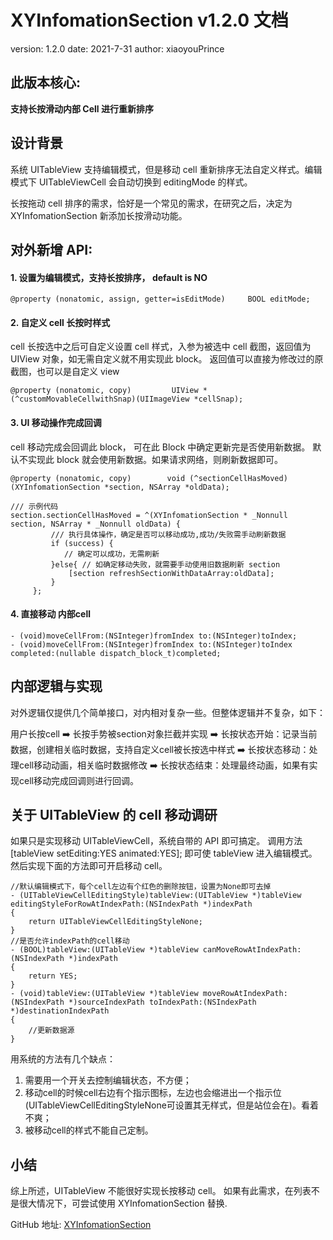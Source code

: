 # XYInfomationSection v1.2.0 文档

version: 1.2.0 
date: 2021-7-31
author: xiaoyouPrince

## 此版本核心: 

**支持长按滑动内部 Cell 进行重新排序**

## 设计背景

系统 UITableView 支持编辑模式，但是移动 cell 重新排序无法自定义样式。编辑模式下 UITableViewCell 会自动切换到 editingMode 的样式。

长按拖动 cell 排序的需求，恰好是一个常见的需求，在研究之后，决定为 XYInfomationSection 新添加长按滑动功能。

## 对外新增 API: 

#### 1. 设置为编辑模式，支持长按排序， default is NO

```
@property (nonatomic, assign, getter=isEditMode)     BOOL editMode;
```

#### 2. 自定义 cell 长按时样式

cell 长按选中之后可自定义设置 cell 样式，入参为被选中 cell 截图，返回值为 UIView 对象，如无需自定义就不用实现此 block。 返回值可以直接为修改过的原截图，也可以是自定义 view

```
@property (nonatomic, copy)         UIView *(^customMovableCellwithSnap)(UIImageView *cellSnap);
```

#### 3. UI 移动操作完成回调

cell 移动完成会回调此 block， 可在此 Block 中确定更新完是否使用新数据。
默认不实现此 block 就会使用新数据。如果请求网络，则刷新数据即可。

```
@property (nonatomic, copy)        void (^sectionCellHasMoved)(XYInfomationSection *section, NSArray *oldData);

/// 示例代码
section.sectionCellHasMoved = ^(XYInfomationSection * _Nonnull section, NSArray * _Nonnull oldData) {
         /// 执行具体操作，确定是否可以移动成功,成功/失败需手动刷新数据
         if (success) {
            // 确定可以成功，无需刷新
         }else{ // 如确定移动失败，就需要手动使用旧数据刷新 section
             [section refreshSectionWithDataArray:oldData];
         }
     };
```

#### 4. 直接移动 内部cell

```
- (void)moveCellFrom:(NSInteger)fromIndex to:(NSInteger)toIndex;
- (void)moveCellFrom:(NSInteger)fromIndex to:(NSInteger)toIndex completed:(nullable dispatch_block_t)completed;
```

## 内部逻辑与实现

对外逻辑仅提供几个简单接口，对内相对复杂一些。但整体逻辑并不复杂，如下：

用户长按cell ➡️
长按手势被section对象拦截并实现 ➡️
长按状态开始：记录当前数据，创建相关临时数据，支持自定义cell被长按选中样式 ➡️
长按状态移动：处理cell移动动画，相关临时数据修改 ➡️
长按状态结束：处理最终动画，如果有实现cell移动完成回调则进行回调。

## 关于 UITableView 的 cell 移动调研

如果只是实现移动 UITableViewCell，系统自带的 API 即可搞定。
调用方法 [tableView setEditing:YES animated:YES]; 即可使 tableView 进入编辑模式。然后实现下面的方法即可开启移动 cell。

```
//默认编辑模式下，每个cell左边有个红色的删除按钮，设置为None即可去掉
- (UITableViewCellEditingStyle)tableView:(UITableView *)tableView editingStyleForRowAtIndexPath:(NSIndexPath *)indexPath
{
    return UITableViewCellEditingStyleNone;
}
//是否允许indexPath的cell移动
- (BOOL)tableView:(UITableView *)tableView canMoveRowAtIndexPath:(NSIndexPath *)indexPath
{
    return YES;
}
- (void)tableView:(UITableView *)tableView moveRowAtIndexPath:(NSIndexPath *)sourceIndexPath toIndexPath:(NSIndexPath *)destinationIndexPath
{
    //更新数据源
}
```

用系统的方法有几个缺点：

1. 需要用一个开关去控制编辑状态，不方便；
2. 移动cell的时候cell右边有个指示图标，左边也会缩进出一个指示位(UITableViewCellEditingStyleNone可设置其无样式，但是站位会在)。看着不爽；
3. 被移动cell的样式不能自己定制。

## 小结

综上所述，UITableView 不能很好实现长按移动 cell。 如果有此需求，在列表不是很大情况下，可尝试使用 XYInfomationSection 替换.

GitHub 地址: [XYInfomationSection](https://github.com/xiaoyouPrince/XYInfomationSection)



